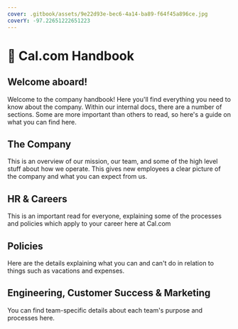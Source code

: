 ```yaml
---
cover: .gitbook/assets/9e22d93e-bec6-4a14-ba89-f64f45a896ce.jpg
coverY: -97.22651222651223
---
```


# 👋 Cal.com Handbook

## Welcome aboard!

Welcome to the company handbook! Here you'll find everything you need to know about the company. Within our internal docs, there are a number of sections. Some are more important than others to read, so here's a guide on what you can find here.

## The Company

This is an overview of our mission, our team, and some of the high level stuff about how we operate. This gives new employees a clear picture of the company and what you can expect from us.

## HR & Careers

This is an important read for everyone, explaining some of the processes and policies which apply to your career here at Cal.com

## Policies

Here are the details explaining what you can and can't do in relation to things such as vacations and expenses.

## Engineering, Customer Success & Marketing

You can find team-specific details about each team's purpose and processes here.
